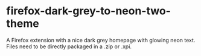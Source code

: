 # firefox-dark-grey-to-neon-two-theme
A Firefox extension with a nice dark grey homepage with glowing neon text. Files need to be directly packaged in a .zip or .xpi.
